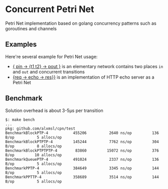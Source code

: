 # Concurrent Petri Net

Petri Net implementation based on golang concurrency patterns such as goroutines and channels

## Examples

Here're several example for Petri Net usage:
- [{ pin -> {t1 t2} -> pout }](./example/ptp/main.go) is an elementary network contains two places `in` and `out` and 
 concurrent transitions
- [{req -> echo -> res}}](./example/echo/README.md) is an implementation of HTTP echo server as a Petri Net 

## Benchmark

Solution overhead is about 3-5μs per transition

```
$: make bench
...
pkg: github.com/alxmsl/cpn/test
BenchmarkBlockPTP-4       	  455206	      2640 ns/op	     136 B/op	       5 allocs/op
BenchmarkBlockPTPTP-4     	  145244	      7762 ns/op	     304 B/op	       8 allocs/op
BenchmarkBlockPTPTPTP-4   	   83860	     15072 ns/op	     376 B/op	      10 allocs/op
BenchmarkQueuePTP-4       	  491024	      2337 ns/op	     136 B/op	       5 allocs/op
BenchmarkPPTP-4           	  384649	      3345 ns/op	     144 B/op	       5 allocs/op
BenchmarkPPTTP-4          	  358689	      3514 ns/op	     144 B/op	       5 allocs/op
```
